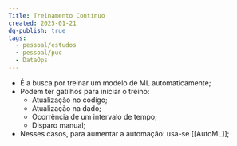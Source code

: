 ```yaml
---
Title: Treinamento Contínuo
created: 2025-01-21
dg-publish: true
tags:
  - pessoal/estudos
  - pessoal/puc
  - DataOps
---
```

- É a busca por treinar um modelo de ML automaticamente;
- Podem ter gatilhos para iniciar o treino:
	- Atualização no código;
	- Atualização na dado;
	- Ocorrência de um intervalo de tempo;
	- Disparo manual;
- Nesses casos, para aumentar a automação: usa-se [[AutoML]];